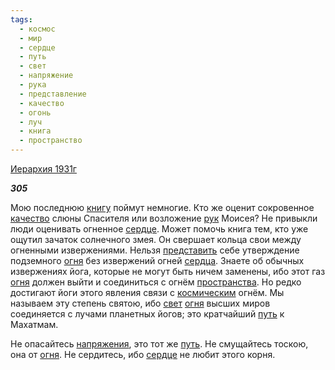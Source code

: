 ```yaml
---
tags:
  - космос
  - мир
  - сердце
  - путь
  - свет
  - напряжение
  - рука
  - представление
  - качество
  - огонь
  - луч
  - книга
  - пространство
---
```

[Иерархия 1931г](https://127.0.0.1:4002/agni/1931)

___305___

Мою последнюю [книгу](../../../tags/#книга) поймут немногие. Кто же оценит сокровенное [качество](../../../tags/#качество) слюны Спасителя или возложение [рук](../../../tags/#рука) Моисея? Не привыкли люди оценивать огненное [сердце](../../../tags/#сердце). Может помочь книга тем, кто уже ощутил зачаток солнечного змея. Он свершает кольца свои между огненными извержениями. Нельзя [представить](../../../tags/#представление) себе утверждение подземного [огня](../../../tags/#огонь) без извержений огней [сердца](../../../tags/#сердце). Знаете об обычных извержениях йога, которые не могут быть ничем заменены, ибо этот газ [огня](../../../tags/#огонь) должен выйти и соединиться с огнём [пространства](../../../tags/#пространство). Но редко достигают йоги этого явления связи с [космическим](../../../tags/#космос) огнём. Мы называем эту степень святою, ибо [свет](../../../tags/#свет) [огня](../../../tags/#огонь) высших миров соединяется с лучами планетных йогов; это кратчайший [путь](../../../tags/#путь) к Махатмам.   

Не опасайтесь [напряжения](../../../tags/#напряжение), это тот же [путь](../../../tags/#путь). Не смущайтесь тоскою, она от [огня](../../../tags/#огонь). Не сердитесь, ибо [сердце](../../../tags/#сердце) не любит этого корня.   

